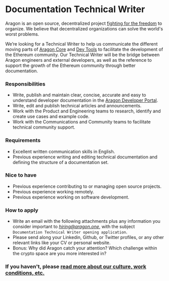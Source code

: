 # Documentation Technical Writer 

Aragon is an open source, decentralized project [fighting for the freedom](https://www.youtube.com/watch?v=AqjIWmiAidw) to organize. We believe that decentralized organizations can solve the world's worst problems.

We’re looking for a Technical Writer to help us communicate the different moving parts of [Aragon Core](https://app.aragon.org) and [Dev Tools](https://hack.aragon.org) to facilitate the development of the Ethereum community. Our Technical Writer will be the bridge between Aragon engineers and external developers, as well as the reference to support the growth of the Ethereum community through better documentation.

### Responsibilities

- Write, publish and maintain clear, concise, accurate and easy to understand developer documentation in the [Aragon Developer Portal](https://hack.aragon.org/).
- Write, edit and publish technical articles and announcements.
- Work with the Product and Engineering teams to research, identify and create use cases and example code.
- Work with the Communications and Community teams to facilitate technical community support.

### Requirements

- Excellent written communication skills in English.
- Previous experience writing and editing technical documentation and defining the structure of a documentation set.

### Nice to have

- Previous experience contributing to or managing open source projects.
- Previous experience working remotely.
- Previous experience working on software development.

### How to apply

- Write an email with the following attachments plus any information you consider important to *hiring@aragon.one*, with the subject `Documentation Technical Writer opening application`.
- Please send along your Linkedin, Github, or Twitter profiles, or any other relevant links like your CV or personal website.
- Bonus: Why did Aragon catch your attention? Which challenge within the crypto space are you more interested in?

### If you haven't, please [read more about our culture, work conditions, etc.](../index.md)
